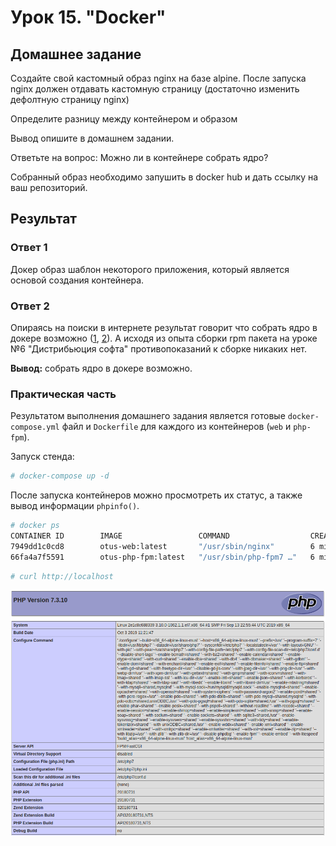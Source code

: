 # Урок 15. "Docker"
## Домашнее задание
Создайте свой кастомный образ nginx на базе alpine. После запуска nginx должен
отдавать кастомную страницу (достаточно изменить дефолтную страницу nginx)

Определите разницу между контейнером и образом

Вывод опишите в домашнем задании.

Ответьте на вопрос: Можно ли в контейнере собрать ядро?

Собранный образ необходимо запушить в docker hub и дать ссылку на ваш
репозиторий.

## Результат

### Ответ 1 ###

Докер образ шаблон некоторого приложения, который является основой создания контейнера.

### Ответ 2 ###

Опираясь на поиски в интернете результат говорит что собрать ядро в докере возможно ([1](https://github.com/moul/docker-kernel-builder), [2](https://github.com/naftulikay/docker-ubuntu-kernel-build)). А исходя из опыта сборки rpm пакета на уроке №6 "Дистрибьюция софта" противопоказаний к сборке никаких нет.

**Вывод:** собрать ядро в докере возможно.

### Практическая часть ###

Результатом выполнения домашнего задания является готовые `docker-compose.yml` файл и `Dockerfile` для каждого из контейнеров (`web` и `php-fpm`).

Запуск стенда:
```bash
# docker-compose up -d
```

После запуска контейнеров можно просмотреть их статус, а также вывод информации `phpinfo()`.

```bash
# docker ps
CONTAINER ID        IMAGE                 COMMAND                  CREATED             STATUS              PORTS                NAMES
7949dd1c0cd8        otus-web:latest       "/usr/sbin/nginx"        6 minutes ago       Up 6 minutes        0.0.0.0:80->80/tcp   web
66fa4a7f5591        otus-php-fpm:latest   "/usr/sbin/php-fpm7 …"   6 minutes ago       Up 6 minutes        9000/tcp             php-fpm
```

```bash
# curl http://localhost
```

![php info](phpinfo.png)
